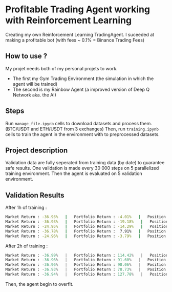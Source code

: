 # Profitable Trading Agent working with Reinforcement Learning

Creating my own Reinforcement Learning TradingAgent. I suceeded at making a profitable bot (with fees ~ 0.1% = Binance Trading Fees)

## How to use ?
My projet needs both of my personal projets to work.
* The first my Gym Trading Environment (the simulation in which the agent will be trained)
* The second is my Rainbow Agent (a improved version of Deep Q Network aka. the AI)

## Steps
Run `manage_file.ipynb` cells to download datasets and process them. (BTC/USDT and ETH/USDT from 3 exchanges)
Then, run `training.ipynb` cells to train the agent in the environment with to preprocessed datasets.

## Project description

Validation data are fully seperated from training data (by date) to guarantee safe results.
One validation is made every 30 000 steps on 5 parallelized training environment. Then the agent is evaluated on 5 validation environment.

## Validation Results

After 1h of training :
```bash
Market Return : -36.93%   |   Portfolio Return : -4.01%   |   Position Changes : 12.43%   |   Max Drawdown : -37.56%
Market Return : -36.93%   |   Portfolio Return : -19.18%   |   Position Changes : 12.51%   |   Max Drawdown : -49.14%
Market Return : -24.95%   |   Portfolio Return : -14.29%   |   Position Changes : 11.30%   |   Max Drawdown : -29.71%
Market Return : -36.78%   |   Portfolio Return :  7.91%   |   Position Changes : 11.34%   |   Max Drawdown : -29.87%
Market Return : -24.96%   |   Portfolio Return : -3.79%   |   Position Changes : 11.69%   |   Max Drawdown : -30.22%
```

After 2h of training :
```python
Market Return : -36.99%   |   Portfolio Return : 114.42%   |   Position Changes :  8.90%   |   Max Drawdown : -31.45%
Market Return : -36.96%   |   Portfolio Return : 91.60%   |   Position Changes :  9.24%   |   Max Drawdown : -42.20%
Market Return : -36.96%   |   Portfolio Return : 98.06%   |   Position Changes :  9.25%   |   Max Drawdown : -42.20%
Market Return : -36.93%   |   Portfolio Return : 78.73%   |   Position Changes :  9.58%   |   Max Drawdown : -35.20%
Market Return : -36.94%   |   Portfolio Return : 127.78%   |   Position Changes :  9.30%   |   Max Drawdown : -37.20%
```

Then, the agent begin to overfit.
